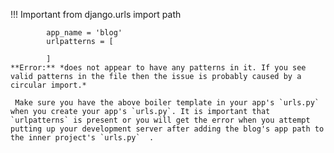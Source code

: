
!!! Important
            from django.urls import path
        
            app_name = 'blog'
            urlpatterns = [

            ]
    **Error:** *does not appear to have any patterns in it. If you see valid patterns in the file then the issue is probably caused by a circular import.*

     Make sure you have the above boiler template in your app's `urls.py` when you create your app's `urls.py`. It is important that `urlpatterns` is present or you will get the error when you attempt putting up your development server after adding the blog's app path to the inner project's `urls.py`  .
     